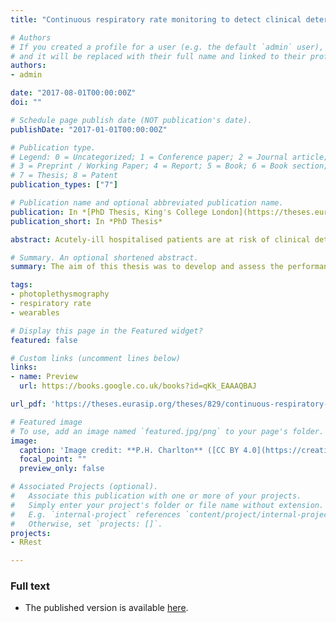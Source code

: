 ```yaml
---
title: "Continuous respiratory rate monitoring to detect clinical deteriorations using wearable sensors"

# Authors
# If you created a profile for a user (e.g. the default `admin` user), write the username (folder name) here 
# and it will be replaced with their full name and linked to their profile.
authors:
- admin

date: "2017-08-01T00:00:00Z"
doi: ""

# Schedule page publish date (NOT publication's date).
publishDate: "2017-01-01T00:00:00Z"

# Publication type.
# Legend: 0 = Uncategorized; 1 = Conference paper; 2 = Journal article;
# 3 = Preprint / Working Paper; 4 = Report; 5 = Book; 6 = Book section;
# 7 = Thesis; 8 = Patent
publication_types: ["7"]

# Publication name and optional abbreviated publication name.
publication: In *[PhD Thesis, King's College London](https://theses.eurasip.org/theses/829/continuous-respiratory-rate-monitoring-to-detect/)*
publication_short: In *PhD Thesis*

abstract: Acutely-ill hospitalised patients are at risk of clinical deteriorations in health leading to adverse events such as cardiac arrests. Deteriorations are currently detected by manually measuring physiological parameters every 4-6 hours. Consequently, deteriorations can remain unrecognised between assessments, delaying clinical intervention. It may be possible to provide earlier detection of deteriorations by using wearable sensors for continuous physiological monitoring. Respiratory rate (RR) is not commonly monitored by wearable sensors, despite being a sensitive marker of deteriorations. This thesis presents investigations to identify an algorithm suitable for estimating RR from two signals commonly acquired by wearable sensors&#58; the electrocardiogram (ECG) and photoplethysmogram (PPG). A suitable algorithm was then used to estimate RRs retrospectively from a physiological dataset acquired from acutely-ill patients to assess the potential utility of wearable sensors for detecting deteriorations. Existing RR algorithms were identified through a systematic review of the literature. A toolbox of RR algorithms was created to facilitate comprehensive assessments of algorithms across multiple datasets. This was used to assess the influence of technical and physiological factors on respiratory signals extracted from the ECG and PPG, providing recommendations for wearable sensor designs for RR estimation. An assessment of 95 RR algorithms using data from healthy and hospitalised patients showed that the algorithms did not perform well enough for use with acutely-ill patients. Therefore, a novel algorithm was designed specifically for use with wearable sensors, providing improved performance. The novel RR algorithm was used to estimate RRs retrospectively from wearable sensor data acquired from 184 patients. The performances of algorithms to detect deteriorations from the resulting wearable sensor data were similar to those used with routinely collected intermittent data, suggesting that it is feasible to use wearable sensors to continuously assess the likelihood of deterioration. However, the false alert rate increased when using wearable sensor data due to the continuous, rather than intermittent, monitoring. Therefore, further work is required to improve algorithms to detect deteriorations from wearable sensor data to provide clinically useful alerts.

# Summary. An optional shortened abstract.
summary: The aim of this thesis was to develop and assess the performance of techniques for continuous RR monitoring using ECG and PPG signals for use in wearable sensors to detect deteriorations.

tags:
- photoplethysmography
- respiratory rate
- wearables

# Display this page in the Featured widget?
featured: false

# Custom links (uncomment lines below)
links:
- name: Preview
  url: https://books.google.co.uk/books?id=qKk_EAAAQBAJ

url_pdf: 'https://theses.eurasip.org/theses/829/continuous-respiratory-rate-monitoring-to-detect/'

# Featured image
# To use, add an image named `featured.jpg/png` to your page's folder. 
image:
  caption: 'Image credit: **P.H. Charlton** ([CC BY 4.0](https://creativecommons.org/licenses/by/4.0/))'
  focal_point: ""
  preview_only: false

# Associated Projects (optional).
#   Associate this publication with one or more of your projects.
#   Simply enter your project's folder or file name without extension.
#   E.g. `internal-project` references `content/project/internal-project/index.md`.
#   Otherwise, set `projects: []`.
projects:
- RRest

---
```


### Full text

- The published version is available [here](https://theses.eurasip.org/theses/829/continuous-respiratory-rate-monitoring-to-detect/).

